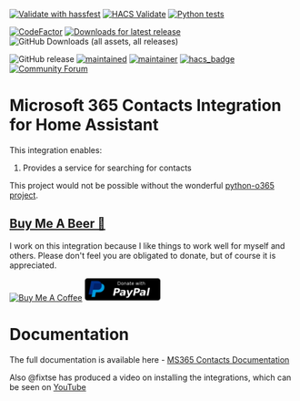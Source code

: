[![Validate with hassfest](https://github.com/RogerSelwyn/ms365-contacts/actions/workflows/hassfest.yaml/badge.svg)](https://github.com/RogerSelwyn/ms365-contacts/actions/workflows/hassfest.yaml) [![HACS Validate](https://github.com/RogerSelwyn/ms365-contacts/actions/workflows/hacs.yaml/badge.svg)](https://github.com/RogerSelwyn/ms365-contacts/actions/workflows/hacs.yaml) [![Python tests](https://github.com/RogerSelwyn/MS365-Contacts/actions/workflows/test.yaml/badge.svg)](https://github.com/RogerSelwyn/MS365-Contacts/actions/workflows/test.yaml)

[![CodeFactor](https://www.codefactor.io/repository/github/rogerselwyn/ms365-contacts/badge)](https://www.codefactor.io/repository/github/rogerselwyn/ms365-contacts) [![Downloads for latest release](https://img.shields.io/github/downloads/RogerSelwyn/ms365-contacts/latest/total.svg)](https://github.com/RogerSelwyn/ms365-contacts/releases/latest) ![GitHub Downloads (all assets, all releases)](https://img.shields.io/github/downloads/RogerSelwyn/MS365-Contacts/total?label=downloads%40all)


![GitHub release](https://img.shields.io/github/v/release/RogerSelwyn/ms365-contacts) [![maintained](https://img.shields.io/maintenance/yes/2025.svg)](#) [![maintainer](https://img.shields.io/badge/maintainer-%20%40RogerSelwyn-blue.svg)](https://github.com/RogerSelwyn) [![hacs_badge](https://img.shields.io/badge/HACS-Default-41BDF5.svg)](https://github.com/hacs/integration) [![Community Forum](https://img.shields.io/badge/community-forum-brightgreen.svg)](https://community.home-assistant.io/t/office-365-contacts-access)

# Microsoft 365 Contacts Integration for Home Assistant

This integration enables:
1. Provides a service for searching for contacts

This project would not be possible without the wonderful [python-o365 project](https://github.com/O365/python-o365).

## [Buy Me A Beer 🍻](https://buymeacoffee.com/rogtp)
I work on this integration because I like things to work well for myself and others. Please don't feel you are obligated to donate, but of course it is appreciated.

<a href="https://www.buymeacoffee.com/rogtp" target="_blank"><img src="https://cdn.buymeacoffee.com/buttons/default-orange.png" alt="Buy Me A Coffee" height="41" width="174"></a> 
<a href="https://www.paypal.com/donate/?hosted_button_id=F7TGHNGH7A526">
  <img src="https://github.com/RogerSelwyn/actions/blob/e82dab9e5643bbb82e182215a748a3024e3e7eac/images/paypal-donate-button.png" alt="Donate with PayPal" height="40"/>
</a>

# Documentation

The full documentation is available here - [MS365 Contacts Documentation](https://rogerselwyn.github.io/MS365-Contacts/)

Also @fixtse has produced a video on installing the integrations, which can be seen on [YouTube](https://youtu.be/_g5I2y-xzaM?si=snmBIGNtM45-4EoW)
